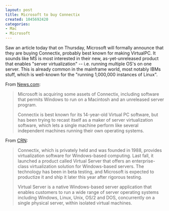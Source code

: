 ```yaml
--- 
layout: post
title: Microsoft to buy Connectix
created: 1045692420
categories: 
- Mac
- Microsoft
---
```

Saw an article today that on Thursday, Microsoft will formally announce that they are buying Connectix, probably best known for making VirtualPC. It sounds like MS is most interested in their new, as-yet-unreleased product that enables "server virtualization" -- i.e. running multiple OS's on one server. This is already common in the mainframe world, most notably IBMs stuff, which is well-known for the "running 1,000,000 instances of Linux".

From <a href="http://news.com.com/2100-1001-985149.html?tag=fd_top">News.com</a>:
<blockquote>Microsoft is acquiring some assets of Connectix, including software that permits Windows to run on a Macintosh and an unreleased server program. 

Connectix is best known for its 14-year-old Virtual PC software, but has been trying to recast itself as a maker of server virtualization software, which lets a single machine perform like several independent machines running their own operating systems. </blockquote>From <a href="http://www.crn.com/sections/BreakingNews/breakingnews.asp?ArticleID=40038">CRN</a>:
<blockquote>Connectix, which is privately held and was founded in 1988, provides virtualization software for Windows-based computing. Last fall, it launched a product called Virtual Server that offers an enterprise-class virtualization solution for Windows-based servers. The technology has been in beta testing, and Microsoft is expected to productize it and ship it later this year after rigorous testing.  

Virtual Server is a native Windows-based server application that enables customers to run a wide range of server operating systems including Windows, Linux, Unix, OS/2 and DOS, concurrently on a single physical server, within isolated virtual machines.  </blockquote>
